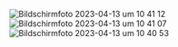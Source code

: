 ![Bildschirmfoto 2023-04-13 um 10 41 12](https://user-images.githubusercontent.com/45995648/231704444-adcd3e1c-eafc-4494-92a2-26f643d4891c.png)
![Bildschirmfoto 2023-04-13 um 10 41 07](https://user-images.githubusercontent.com/45995648/231704451-bae3bfde-5a66-455a-a342-3c217a2f79e8.png)
![Bildschirmfoto 2023-04-13 um 10 40 53](https://user-images.githubusercontent.com/45995648/231704456-2d51b49f-2c51-4c4b-aa07-96dcb3a29a34.png)
